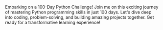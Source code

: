 Embarking on a 100-Day Python Challenge! 
Join me on this exciting journey of mastering Python programming skills in just 100 days. 
Let's dive deep into coding, problem-solving, and building amazing projects together. 
Get ready for a transformative learning experience!
